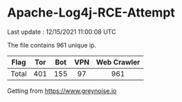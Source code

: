 
# Apache-Log4j-RCE-Attempt

Last update : 12/15/2021 11:00:08 UTC

The file contains 961 unique ip.

| Flag | Tor | Bot | VPN | Web Crawler|
| :---:   | :-: | :-: | :-: | :-: |
| Total | 401 | 155 | 97 | 961 |

Getting from https://www.greynoise.io